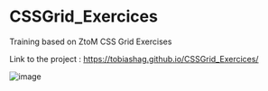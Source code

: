 # CSSGrid_Exercices
 Training based on ZtoM CSS Grid Exercises

Link to the project : https://tobiashag.github.io/CSSGrid_Exercices/

![image](https://user-images.githubusercontent.com/71271962/136556282-f21fd456-636c-4e90-b361-b3b356236d64.png)
